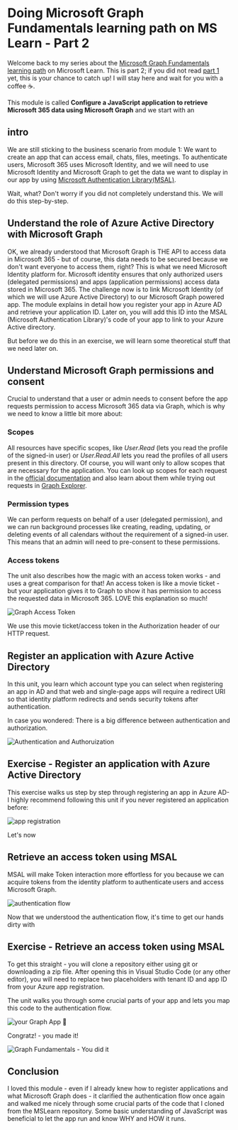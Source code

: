 # Doing Microsoft Graph Fundamentals learning path on MS Learn - Part 2

Welcome back to my series about the [Microsoft Graph Fundamentals learning path](https://docs.microsoft.com/en-us/learn/paths/m365-msgraph-fundamentals/) on Microsoft Learn. This is part 2; if you did not read [part 1](https://m365princess.com/microsoft-graph-fundamentals-learning-path-module-1/) yet, this is your chance to catch up! I will stay here and wait for you with a coffee ☕. 

This module is called **Configure a JavaScript application to retrieve Microsoft 365 data using Microsoft Graph** and we start with an

## intro

We are still sticking to the business scenario from module 1: We want to create an app that can access email, chats, files, meetings. To authenticate users, Microsoft 365 uses Microsoft Identity, and we will need to use Microsoft Identity and Microsoft Graph to get the data we want to display in our app by using [Microsoft Authentication Library(MSAL)](https://docs.microsoft.com/en-us/azure/active-directory/develop/msal-overview). 

Wait, what? Don't worry if you did not completely understand this. We will do this step-by-step.

## Understand the role of Azure Active Directory with Microsoft Graph

OK, we already understood that Microsoft Graph is THE API to access data in Microsoft 365 - but of course, this data needs to be secured because we don't want everyone to access them, right? This is what we need Microsoft Identity platform for. Microsoft identity ensures that only authorized users (delegated permissions) and apps (application permissions) access data stored in Microsoft 365. The challenge now is to link Microsoft Identity (of which we will use Azure Active Directory) to our Microsoft Graph powered app. The module explains in detail how you register your app in Azure AD and retrieve your application ID. Later on, you will add this ID into the MSAL (Microsoft Authentication Library)'s code of your app to link to your Azure Active directory. 

But before we do this in an exercise, we will learn some theoretical stuff that we need later on. 

## Understand Microsoft Graph permissions and consent

Crucial to understand that a user or admin needs to consent before the app requests permission to access Microsoft 365 data via Graph, which is why we need to know a little bit more about:

### Scopes

All resources have specific scopes, like *User.Read* (lets you read the profile of the signed-in user) or *User.Read.All* lets you read the profiles of all users present in this directory. Of course, you will want only to allow scopes that are necessary for the application. You can look up scopes for each request in the [official documentation](https://docs.microsoft.com/en-us/graph/api/overview?toc=.%2Fref%2Ftoc.json&view=graph-rest-1.0) and also learn about them while trying out requests in [Graph Explorer](https://aka.ms/ge).

### Permission types

We can perform requests on behalf of a user (delegated permission), and we can run background processes like creating, reading, updating, or deleting events of all calendars without the requirement of a signed-in user. This means that an admin will need to pre-consent to these permissions. 

### Access tokens 

The unit also describes how the magic with an access token works - and uses a great comparison for that! An access token is like a movie ticket - but your application gives it to Graph to show it has permission to access the requested data in Microsoft 365. LOVE this explanation so much! 

![Graph Access Token](https://github.com/LuiseFreese/blog/blob/main/media/GraphFun/GraphAccessTokenTicket.png)

We use this movie ticket/access token in the Authorization header of our HTTP request. 

## Register an application with Azure Active Directory

In this unit, you learn which account type you can select when registering an app in AD and that web and single-page apps will require a redirect URI so that identity platform redirects and sends security tokens after authentication. 

In case you wondered: There is a big difference between authentication and authorization. 

![Authentication and Authoruization](https://github.com/LuiseFreese/blog/blob/main/media/GraphFun/GraphFunAuth.png)

## Exercise - Register an application with Azure Active Directory

This exercise walks us step by step through registering an app in Azure AD- I highly recommend following this unit if you never registered an application before:

![app registration](https://github.com/LuiseFreese/blog/blob/main/media/GraphFun/appreg.png)

Let's now 

## Retrieve an access token using MSAL

MSAL will make Token interaction more effortless for you because we can acquire tokens from the identity platform to authenticate users and access Microsoft Graph. 

![authentication flow](https://github.com/LuiseFreese/blog/blob/main/media/GraphFun/auth.gif)

Now that we understood the authentication flow, it's time to get our hands dirty with

## Exercise - Retrieve an access token using MSAL

To get this straight - you will clone a repository either using git or downloading a zip file. After opening this in Visual Studio Code (or any other editor), you will need to replace two placeholders with tenant ID and app ID from your Azure app registration. 

The unit walks you through some crucial parts of your app and lets you map this code to the authentication flow. 

![your Graph App 🚀](https://github.com/LuiseFreese/blog/blob/main/media/GraphFun/GraphApp.png)

Congratz! - you made it!

![Graph Fundamentals - You did it](https://github.com/LuiseFreese/blog/blob/main/media/GraphFun/GraphFun-didit2.png)

## Conclusion

I loved this module - even if I already knew how to register applications and what Microsoft Graph does - it clarified the authentication flow once again and walked me nicely through some crucial parts of the code that I cloned from the MSLearn repository. Some basic understanding of JavaScript was beneficial to let the app run and know WHY and HOW it runs. 



